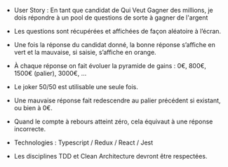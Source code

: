 - User Story : En tant que candidat de Qui Veut Gagner des millions, je dois répondre à un pool de questions de sorte à gagner de l'argent

- Les questions sont récupérées et affichées de façon aléatoire à l’écran.
- Une fois la réponse du candidat donné, la bonne réponse s’affiche en vert et la mauvaise, si saisie, s’affiche en orange.
- À chaque réponse on fait évoluer la pyramide de gains : 0€, 800€, 1500€ (palier), 3000€, …
- Le joker 50/50 est utilisable une seule fois.
- Une mauvaise réponse fait redescendre au palier précédent si existant, ou bien à 0€.
- Quand le compte à rebours atteint zéro, cela équivaut à une réponse incorrecte.

- Technologies : Typescript / Redux / React / Jest
- Les disciplines TDD et Clean Architecture devront être respectées.
